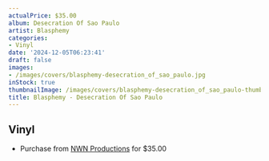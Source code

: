 ```yaml
---
actualPrice: $35.00
album: Desecration Of Sao Paulo
artist: Blasphemy
categories:
- Vinyl
date: '2024-12-05T06:23:41'
draft: false
images:
- /images/covers/blasphemy-desecration_of_sao_paulo.jpg
inStock: true
thumbnailImage: /images/covers/blasphemy-desecration_of_sao_paulo-thumb.jpg
title: Blasphemy - Desecration Of Sao Paulo
---
```


## Vinyl
* Purchase from [NWN Productions](http://shop.nwnprod.com/index.php?route=product/product&path=75&product_id=58070&sort=pd.name&order=ASC) for $35.00

